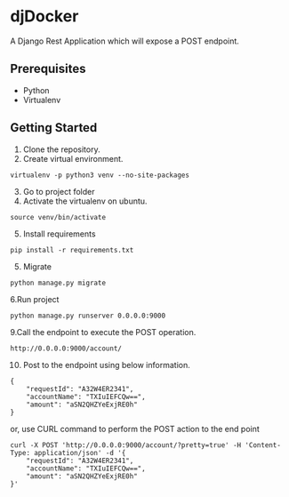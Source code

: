 # djDocker
A Django Rest Application which will expose a POST endpoint. 

## Prerequisites
* Python
* Virtualenv

## Getting Started
1. Clone the repository.
2. Create virtual environment. 
```
virtualenv -p python3 venv --no-site-packages
```
3. Go to project folder
4. Activate the virtualenv on ubuntu.
```
source venv/bin/activate
```
5. Install requirements 
```
pip install -r requirements.txt
```
5. Migrate 
```
python manage.py migrate
```
6.Run project 
```
python manage.py runserver 0.0.0.0:9000
```
9.Call the endpoint to execute the POST operation.
```
http://0.0.0.0:9000/account/
```
10. Post to the endpoint using below information.
```
{
	"requestId": "A32W4ER2341",
	"accountName": "TXIuIEFCQw==",
	"amount": "aSN2QHZYeExjRE0h"
}
```
or, use CURL command to perform the POST action to the end point
```
curl -X POST 'http://0.0.0.0:9000/account/?pretty=true' -H 'Content-Type: application/json' -d '{
	"requestId": "A32W4ER2341",
	"accountName": "TXIuIEFCQw==",
	"amount": "aSN2QHZYeExjRE0h"
}'
```
 